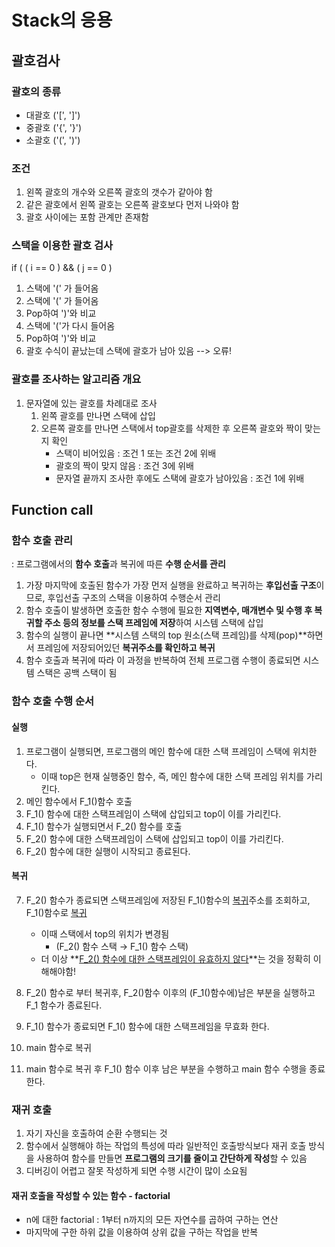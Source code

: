 # Stack의 응용

## 괄호검사

### 괄호의 종류
- 대괄호 ('[', ']')
- 중괄호 ('{', '}')
- 소괄호 ('(', ')')

### 조건
1. 왼쪽 괄호의 개수와 오른쪽 괄호의 갯수가 같아야 함
2. 같은 괄호에서 왼쪽 괄호는 오른쪽 괄호보다 먼저 나와야 함
3. 괄호 사이에는 포함 관계만 존재함

### 스택을 이용한 괄호 검사

if ( ( i == 0 ) && ( j == 0 )

1. 스택에 '(' 가 들어옴
2. 스택에 '(' 가 들어옴
3. Pop하여 ')'와 비교
4. 스택에 '('가 다시 들어옴
5. Pop하여 ')'와 비교
6. 괄호 수식이 끝났는데 스택에 괄호가 남아 있음 --> 오류!

### 괄호를 조사하는 알고리즘 개요

1. 문자열에 있는 괄호를 차례대로 조사
    1) 왼쪽 괄호를 만나면 스택에 삽입
    2) 오른쪽 괄호를 만나면 스택에서 top괄호를 삭제한 후 오른쪽 괄호와 짝이 맞는지 확인
        - 스택이 비어있음 : 조건 1 또는 조건 2에 위배
        - 괄호의 짝이 맞지 않음 : 조건 3에 위배
        - 문자열 끝까지 조사한 후에도 스택에 괄호가 남아있음 : 조건 1에 위배

## Function call

### 함수 호출 관리
: 프로그램에서의 **함수 호출**과 복귀에 따른 **수행 순서를 관리**

1. 가장 마지막에 호출된 함수가 가장 먼저 실행을 완료하고 복귀하는 **후입선출 구조**이므로, 후입선출 구조의 스택을 이용하여 수행순서 관리
2. 함수 호출이 발생하면 호출한 함수 수행에 필요한 **지역변수, 매개변수 및 수행 후 복귀할 주소 등의 정보를 스택 프레임에 저장**하여 시스템 스택에 삽입
3. 함수의 실행이 끝나면 **시스템 스택의 top 원소(스택 프레임)를 삭제(pop)**하면서 프레임에 저장되어있던 **복귀주소를 확인하고 복귀**
4. 함수 호출과 복귀에 따라 이 과정을 반복하여 전체 프로그램 수행이 종료되면 시스템 스택은 공백 스택이 됨

### 함수 호출 수행 순서

#### 실행

1. 프로그램이 실행되면, 프로그램의 메인 함수에 대한 스택 프레임이 스택에 위치한다.
    - 이때 top은 현재 실행중인 함수, 즉, 메인 함수에 대한 스택 프레임 위치를 가리킨다.
2. 메인 함수에서 F_1()함수 호출
3. F_1() 함수에 대한 스택프레임이 스택에 삽입되고 top이 이를 가리킨다.
4. F_1() 함수가 실행되면서 F_2() 함수를 호출
5. F_2() 함수에 대한 스택프레임이 스택에 삽입되고 top이 이를 가리킨다.
6. F_2() 함수에 대한 실행이 시작되고 종료된다.

#### 복귀
7. F_2() 함수가 종료되면 스택프레임에 저장된 F_1()함수의 <u>복귀</u>주소를 조회하고, F_1()함수로 <u>복귀</u>
    - 이때 스택에서 top의 위치가 변경됨
        - (F_2() 함수 스택 → F_1() 함수 스택)
    - 더 이상 **<u>F_2() 함수에 대한 스택프레임이 유효하지 않다</u>**는 것을 정확히 이해해야함!

8. F_2() 함수로 부터 복귀후, F_2()함수 이후의 (F_1()함수에)남은 부분을 실행하고 F_1 함수가 종료된다.
9. F_1() 함수가 종료되면 F_1() 함수에 대한 스택프레임을 무효화 한다.
10. main 함수로 복귀
11. main 함수로 복귀 후 F_1() 함수 이후 남은 부분을 수행하고 main 함수 수행을 종료한다.

### 재귀 호출
1. 자기 자신을 호출하여 순환 수행되는 것
2. 함수에서 실행해야 하는 작업의 특성에 따라 일반적인 호출방식보다 재귀 호출 방식을 사용하여 함수를 만들면 **프로그램의 크기를 줄이고 간단하게 작성**할 수 있음
3. 디버깅이 어렵고 잘못 작성하게 되면 수행 시간이 많이 소요됨

#### 재귀 호출을 작성할 수 있는 함수 - factorial

- n에 대한 factorial : 1부터 n까지의 모든 자연수를 곱하여 구하는 연산
- 마지막에 구한 하위 값을 이용하여 상위 값을 구하는 작업을 반복